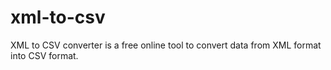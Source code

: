 # xml-to-csv
XML to CSV converter is a free online tool to convert data from XML format into CSV format. 
